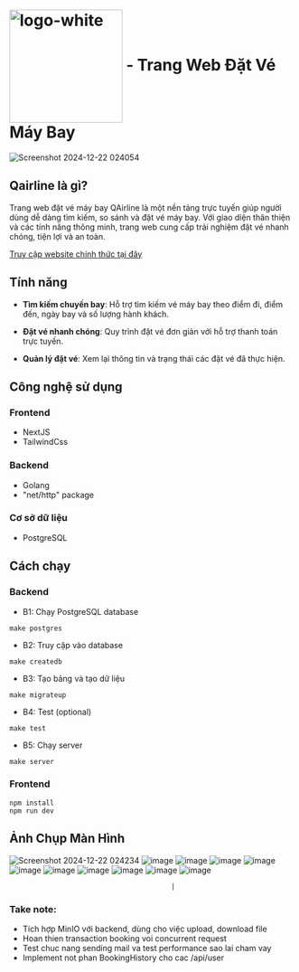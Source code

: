 # <img src="https://github.com/user-attachments/assets/d604f059-ff5d-4b2d-a201-17cd3d211165" alt="logo-white" style="width: 200px; display: inline-block; vertical-align: middle;"> - <span style="padding-bottom: 50px;">Trang Web Đặt Vé Máy Bay</span>

![Screenshot 2024-12-22 024054](https://github.com/user-attachments/assets/3616554a-92ff-4023-b21e-979cf2a29660)

## Qairline là gì?

Trang web đặt vé máy bay QAirline là một nền tảng trực tuyến giúp người dùng dễ dàng tìm kiếm, so sánh và đặt vé máy bay. Với giao diện thân thiện và các tính năng thông minh, trang web cung cấp trải nghiệm đặt vé nhanh chóng, tiện lợi và an toàn.

[Truy cập website chính thức tại đây](https://www.qairline.website/)

## Tính năng

- **Tìm kiếm chuyến bay**: Hỗ trợ tìm kiếm vé máy bay theo điểm đi, điểm đến, ngày bay và số lượng hành khách.

- **Đặt vé nhanh chóng**: Quy trình đặt vé đơn giản với hỗ trợ thanh toán trực tuyến.

- **Quản lý đặt vé**: Xem lại thông tin và trạng thái các đặt vé đã thực hiện.

## Công nghệ sử dụng

### Frontend

- NextJS
- TailwindCss

### Backend

- Golang
- "net/http" package

### Cơ sở dữ liệu

- PostgreSQL

## Cách chạy
### Backend

- B1: Chạy PostgreSQL database

```
make postgres
```

- B2: Truy cập vào database
```
make createdb
```

- B3: Tạo bảng và tạo dữ liệu

```
make migrateup
```

- B4: Test (optional)

```
make test
```

- B5: Chạy server

```
make server
```

### Frontend
```
npm install
npm run dev
```

## Ảnh Chụp Màn Hình

![Screenshot 2024-12-22 024234](https://github.com/user-attachments/assets/03ba9f8a-cef8-4a68-bf83-3544d0e5dd5a)
![image](https://github.com/user-attachments/assets/41e01cc0-613c-41b9-9287-8794c354bcf0)
![image](https://github.com/user-attachments/assets/3fe77d89-5bf3-47db-8f0f-9881c9145c15)
![image](https://github.com/user-attachments/assets/5a2119d8-0f9d-4005-9440-9b2dba689ca8)
![image](https://github.com/user-attachments/assets/f9a156c3-57fc-4c5a-bcfc-282fc5f84241)
![image](https://github.com/user-attachments/assets/47a73981-d7c9-464d-aeba-64d831ea348a)
![image](https://github.com/user-attachments/assets/e41a1f4b-e39f-4361-82c3-61abbd9f8ddc)
![image](https://github.com/user-attachments/assets/f73aa80e-6f95-4e40-9e2a-68f6436f62db)
![image](https://github.com/user-attachments/assets/b6724cf8-ec14-4c7c-a73f-1dd2bbf9139c)
![image](https://github.com/user-attachments/assets/146b978b-1b0d-4f0b-9e37-400716ff9a85)
![image](https://github.com/user-attachments/assets/d0800f80-1b12-4c59-942e-b5dea6d2a9c0)

                                            |

### Take note:

- Tích hợp MinIO với backend, dùng cho việc upload, download file
- Hoan thien transaction booking voi concurrent request
- Test chuc nang sending mail va test performance sao lai cham vay
- Implement not phan BookingHistory cho cac /api/user
